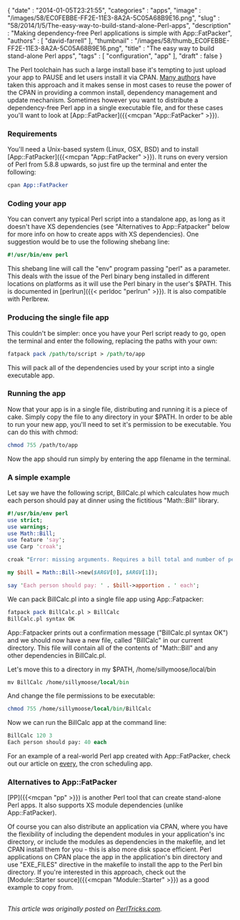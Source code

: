 {
   "date" : "2014-01-05T23:21:55",
   "categories" : "apps",
   "image" : "/images/58/EC0FEBBE-FF2E-11E3-8A2A-5C05A68B9E16.png",
   "slug" : "58/2014/1/5/The-easy-way-to-build-stand-alone-Perl-apps",
   "description" : "Making dependency-free Perl applications is simple with App::FatPacker",
   "authors" : [
      "david-farrell"
   ],
   "thumbnail" : "/images/58/thumb_EC0FEBBE-FF2E-11E3-8A2A-5C05A68B9E16.png",
   "title" : "The easy way to build stand-alone Perl apps",
   "tags" : [
      "configuration",
      "app"
   ],
   "draft" : false
}


The Perl toolchain has such a large install base it's tempting to just upload your app to PAUSE and let users install it via CPAN. [Many authors](https://metacpan.org/search?q=App%3A%3A) have taken this approach and it makes sense in most cases to reuse the power of the CPAN in providing a common install, dependency management and update mechanism. Sometimes however you want to distribute a dependency-free Perl app in a single executable file, and for these cases you'll want to look at [App::FatPacker]({{<mcpan "App::FatPacker" >}}).

### Requirements

You'll need a Unix-based system (Linux, OSX, BSD) and to install [App::FatPacker]({{<mcpan "App::FatPacker" >}}). It runs on every version of Perl from 5.8.8 upwards, so just fire up the terminal and enter the following:

```perl
cpan App::FatPacker
```

### Coding your app

You can convert any typical Perl script into a standalone app, as long as it doesn't have XS dependencies (see "Alternatives to App::Fatpacker" below for more info on how to create apps with XS dependencies). One suggestion would be to use the following shebang line:

```perl
#!/usr/bin/env perl
```

This shebang line will call the "env" program passing "perl" as a parameter. This deals with the issue of the Perl binary beng installed in different locations on platforms as it will use the Perl binary in the user's $PATH. This is documented in [perlrun]({{< perldoc "perlrun" >}}). It is also compatible with Perlbrew.

### Producing the single file app

This couldn't be simpler: once you have your Perl script ready to go, open the terminal and enter the following, replacing the paths with your own:

```perl
fatpack pack /path/to/script > /path/to/app
```

This will pack all of the dependencies used by your script into a single executable app.

### Running the app

Now that your app is in a single file, distributing and running it is a piece of cake. Simply copy the file to any directory in your $PATH. In order to be able to run your new app, you'll need to set it's permission to be executable. You can do this with chmod:

```perl
chmod 755 /path/to/app
```

Now the app should run simply by entering the app filename in the terminal.

### A simple example

Let say we have the following script, BillCalc.pl which calculates how much each person should pay at dinner using the fictitious "Math::Bill" library.

```perl
#!/usr/bin/env perl
use strict;
use warnings;
use Math::Bill;
use feature 'say';
use Carp 'croak';

croak "Error: missing arguments. Requires a bill total and number of people at dinner. e.g:\n   BillCalc 100.40 3" unless @ARGV == 2;

my $bill = Math::Bill->new($ARGV[0], $ARGV[1]);

say 'Each person should pay: ' . $bill->apportion . ' each';
```

We can pack BillCalc.pl into a single file app using App::Fatpacker:

```perl
fatpack pack BillCalc.pl > BillCalc
BillCalc.pl syntax OK
```

App::Fatpacker prints out a confirmation message ("BillCalc.pl syntax OK") and we should now have a new file, called "BillCalc" in our current directory. This file will contain all of the contents of "Math::Bill" and any other dependencies in BillCalc.pl.

Let's move this to a directory in my $PATH, /home/sillymoose/local/bin

```perl
mv BillCalc /home/sillymoose/local/bin
```

And change the file permissions to be executable:

```perl
chmod 755 /home/sillymoose/local/bin/BillCalc
```

Now we can run the BillCalc app at the command line:

```perl
BillCalc 120 3
Each person should pay: 40 each
```

For an example of a real-world Perl app created with App::FatPacker, check out our article on [every](http://perltricks.com/article/55/2013/12/22/Schedule-jobs-like-a-boss-with-every), the cron scheduling app.

### Alternatives to App::FatPacker

[PP]({{<mcpan "pp" >}}) is another Perl tool that can create stand-alone Perl apps. It also supports XS module dependencies (unlike App::FatPacker).

Of course you can also distribute an application via CPAN, where you have the flexibility of including the dependent modules in your application's inc directory, or include the modules as dependencies in the makefile, and let CPAN install them for you - this is also more disk space efficient. Perl applications on CPAN place the app in the application's bin directory and use "EXE\_FILES" directive in the makefile to install the app to the Perl bin directory. If you're interested in this approach, check out the [Module::Starter source]({{<mcpan "Module::Starter" >}}) as a good example to copy from.

\
*This article was originally posted on [PerlTricks.com](http://perltricks.com).*
